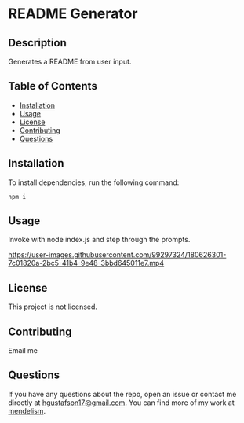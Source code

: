 # README Generator
 
  ## Description
  
  Generates a README from user input.
  
  
  ## Table of Contents
  
  - [Installation](#installation)
  - [Usage](#usage)
  - [License](#license)
  - [Contributing](#contributing)
  - [Questions](#questions)
  
  
  ## Installation
  
  To install dependencies, run the following command:
  ```
  npm i
  ```
  
  
  ## Usage
  
  Invoke with node index.js and step through the prompts.


https://user-images.githubusercontent.com/99297324/180626301-7c01820a-2bc5-41b4-9e48-3bbd645011e7.mp4

  
  ## License
  
  This project is not licensed.
  
  
  ## Contributing
  
  Email me
  
  
  ## Questions
  
  If you have any questions about the repo, open an issue or contact me directly at [hgustafson17@gmail.com](mailto:hgustafson17@gmail.com). You can find more of my work at [mendelism](https://github.com/mendelism).

